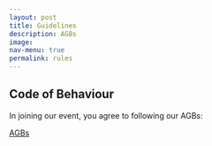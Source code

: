 ```yaml
---
layout: post
title: Guidelines
description: AGBs
image: 
nav-menu: true
permalink: rules
---
```

## Code of Behaviour
In joining our event, you agree to following our AGBs:

<a href="https://games.oeh.jku.at/AGBs_JKU_Games_WiSe22.pdf" target="_blank" rel="noopener noreferrer" class="button">AGBs</a>

<!--
## U18-Form
If you are under 18, please print the following form, have it signed by your legal guardian and hand it in at the entrance. 

<a href="https://games.oeh.jku.at/U18-Einverständniserklärung.pdf" target="_blank" rel="noopener noreferrer" class="button">U18-Einverständniserklärung</a>
-->

<!--
## Covid-Guidelines
The JKU GAMES follow the 2G-rule (vaccinated or recovered).<br>
Please provide a valid 2G certificate and your ID at the entry point.<br>
Please monitor your health status before and after the event! Only join us if you feel healthy, follow our contact tracing guidelines.<br>
Refer to our covid-prevention concept for more information!

<a href="https://games.oeh.jku.at/Covid_Präventionskonzept.pdf" target="_blank" rel="noopener noreferrer" class="button">Covid-Präventionskonzept</a>

We use the JKU's definition for what proof of vaccination/recovery is valid for how long (see link below), but as a rule of thumb: If the GreenCheck-App accepts it as 2G, so do we.

<a href="https://www.jku.at/corona-massnahmen-an-der-jku/" target="_blank" rel="noopener noreferrer" class="button">JKU Covid Guidelines</a>


## Registration
To help us prepare for the event, registration is mandatory!

<a href="https://forms.gle/yqQJ5RTazCu2jSiC6" target="_blank" rel="noopener noreferrer" class="button">Register here</a>
-->